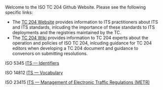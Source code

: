 Welcome to the ISO TC 204 Github Website. Please see the following specific links:

- The [TC 204 Website](https://iso-tc204.github.io) provides information to ITS practitioners about ITS and ITS standards, inlcuding the importance of these standards to ITS deployments and the registries maintained by the TC.
- The [TC 204 Wiki]([https://iso-tc204.github.io/about/](https://github.com/ISO-TC204/ISO-TC204.github.io/wiki)) provides information to TC 204 experts about the operation and policies of ISO TC 204, inlcuding guidance for TC 204 editors when developing a TC 204 document and guidance to convenors on submitting resolutions.

ISO 5345 [ITS — Identifiers](https://iso-tc204.github.io/iso5345/)

ISO 14812 [ITS — Vocabulary](https://iso-tc204.github.io/iso14812/)

ISO 23415 [ITS — Management of Electronic Traffic Regulations (METR)](https://iso-tc204.github.io/iso24315/)
